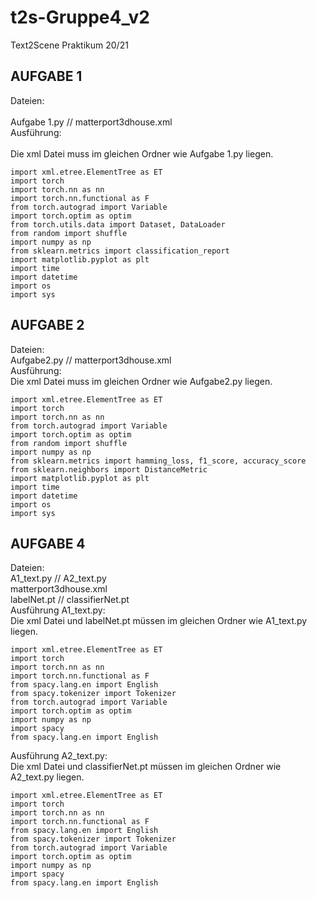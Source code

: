 # t2s-Gruppe4_v2
Text2Scene Praktikum 20/21

## AUFGABE 1
Dateien: <br>
<br>
Aufgabe 1.py // matterport3dhouse.xml <br>
Ausführung: <br>
<br>
Die xml Datei muss im gleichen Ordner wie Aufgabe 1.py liegen.
```shell
import xml.etree.ElementTree as ET
import torch
import torch.nn as nn
import torch.nn.functional as F
from torch.autograd import Variable
import torch.optim as optim
from torch.utils.data import Dataset, DataLoader
from random import shuffle
import numpy as np
from sklearn.metrics import classification_report
import matplotlib.pyplot as plt
import time
import datetime
import os
import sys
```
## AUFGABE 2
Dateien: <br>
Aufgabe2.py // matterport3dhouse.xml <br>
Ausführung: <br>
Die xml Datei muss im gleichen Ordner wie Aufgabe2.py liegen.
```shell
import xml.etree.ElementTree as ET
import torch
import torch.nn as nn
from torch.autograd import Variable
import torch.optim as optim
from random import shuffle
import numpy as np
from sklearn.metrics import hamming_loss, f1_score, accuracy_score
from sklearn.neighbors import DistanceMetric
import matplotlib.pyplot as plt
import time
import datetime
import os
import sys
```
## AUFGABE 4
Dateien: <br>
A1_text.py // A2_text.py <br> matterport3dhouse.xml <br> labelNet.pt // classifierNet.pt <br>
Ausführung A1_text.py: <br>
Die xml Datei und labelNet.pt müssen im gleichen Ordner wie A1_text.py liegen.
```shell
import xml.etree.ElementTree as ET
import torch
import torch.nn as nn
import torch.nn.functional as F
from spacy.lang.en import English
from spacy.tokenizer import Tokenizer
from torch.autograd import Variable
import torch.optim as optim
import numpy as np
import spacy
from spacy.lang.en import English
```
Ausführung A2_text.py: <br>
Die xml Datei und classifierNet.pt müssen im gleichen Ordner wie A2_text.py liegen.
```shell
import xml.etree.ElementTree as ET
import torch
import torch.nn as nn
import torch.nn.functional as F
from spacy.lang.en import English
from spacy.tokenizer import Tokenizer
from torch.autograd import Variable
import torch.optim as optim
import numpy as np
import spacy
from spacy.lang.en import English
```
